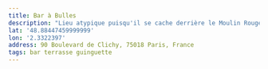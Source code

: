 ```yaml
---
title: Bar à Bulles
description: "Lieu atypique puisqu'il se cache derrière le Moulin Rouge. Les deux terrasses sont vraiment sympa. L'une en mode guinguette et l'autre offre la vue sur le moulin. À noter que la bouffe est dégeulasse !"
lat: '48.88447459999999'
lon: '2.3322397'
address: 90 Boulevard de Clichy, 75018 Paris, France
tags: bar terrasse guinguette
---
```

